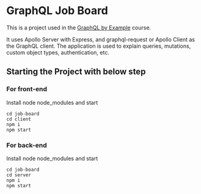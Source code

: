 # GraphQL Job Board

This is a project used in the [GraphQL by Example](https://www.udemy.com/course/graphql-by-example/?referralCode=7ACEB04674F000BAC061) course.

It uses Apollo Server with Express, and graphql-request or Apollo Client as the GraphQL client. The application is used to explain queries, mutations, custom object types, authentication, etc.

## Starting the Project with below step

### For front-end

Install node node_modules and start

```
cd job-board
cd client
npm i
npm start
```

### For back-end

Install node node_modules and start

```
cd job-board
cd server
npm i
npm start
```
